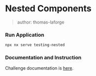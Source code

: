 # Nested Components

> author: thomas-laforge

### Run Application

```bash
npx nx serve testing-nested
```

### Documentation and Instruction

Challenge documentation is [here](https://angular-challenges.vercel.app/challenges/testing/18-nested-comp/).
